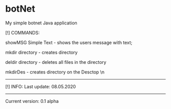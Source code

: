 # botNet
My simple botnet Java application

[!] COMMANDS:

showMSG Simple Text - shows the users message with text;

mkdir directory - creates directory

deldir directory - deletes all files in the directory

mkdirDes - creates directory on the Desctop \n
***

[!] INFO:
Last update: 08.05.2020
***
Current version: 0.1 alpha
